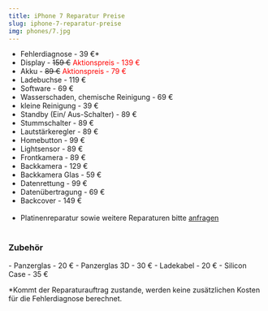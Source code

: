 ```yaml
---
title: iPhone 7 Reparatur Preise
slug: iphone-7-reparatur-preise
img: phones/7.jpg
---
```


- Fehlerdiagnose - 39 €*
- Display - <s>159 €</s><font color=red> Aktionspreis - 139 €</font>
- Akku - <s>89 €</s><font color=red> Aktionspreis - 79 €</font>
- Ladebuchse - 119 €
- Software - 69 €
- Wasserschaden, chemische Reinigung - 69 €
- kleine Reinigung - 39 €
- Standby (Ein/ Aus-Schalter) - 89 €
- Stummschalter - 89 €
- Lautstärkeregler - 89 €
- Homebutton - 99 €
- Lightsensor - 89 €
- Frontkamera - 89 €
- Backkamera - 129 €
- Backkamera Glas - 59 €
- Datenrettung - 99 €
- Datenübertragung - 69 €
- Backcover - 149 €<br><br>
- Platinenreparatur sowie weitere Reparaturen bitte <a href="/kontakt">anfragen</a>
<br></br>
<h3>Zubehör</h3>
- Panzerglas - 20 €
- Panzerglas 3D - 30 €
- Ladekabel - 20 €
- Silicon Case - 35 €

*Kommt der Reparaturauftrag zustande, werden keine zusätzlichen Kosten für die Fehlerdiagnose berechnet.

